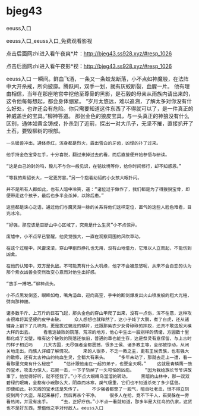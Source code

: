 # bjeg43
eeuss入口

eeuss入口_eeuss入口_免费观看影视

点击后面网zhi进入看午夜爽*片：http://bjeg43.ss928.xyz/#resp_1026

点击后面网zhi进入看午夜影*视：http://bjeg43.ss928.xyz/#resp_1026

eeuss入口    一瞬间。鲜血飞洒，一条又一条蛟龙断落，小不点如神魔般，在法阵中大开杀戒，所向披靡。腾跃间，双手一划，就有灰蛟断裂，血腥一片。    他有理由相信，当年在那座地宫中挖他至尊骨的黑影，是石毅的母亲从雨族内请出来的，这令他每每想起，都会身体绷紧。    “岁月太悠远，难以追溯，了解太多对你没有什么好处，也许还会有危险。你只需要知道这件东西了不得就可以了，是一件真正的神威盖世的宝具。”柳神答道。    那张金色的狼皮宝具，与一头真正的神狼没有什么区别，通体如黄金铸成，扑杀到了近前，探出一对大爪子，无坚不摧，直接扒开了土石，要毁柳树的根部。

    一头猛兽冲出，通体赤红，浑身都是烈火，露出雪白的牙齿，凶悍的扑了过来。

    他手持金色宝骨在手，十分喜悦，翻过来掉过去的看，而后直接便开始参悟与研读。

    “这是自己的封的吗，毅儿不与你一般见识，在铭纹境等你，给你时间修行，却不知感恩。”

    “等我的紫貂长大，一定更厉害。”另一个抱着幼貂的小女孩大眼扑闪。

    并不是所有人都如此，也有人暗中冷笑，道：“诸位过于做作了，我们都是为了得狻猊宝骨，即便带走这个孩子，最后也多半会杀掉，以除后患。”

    这些都是诛心之语，通过他们与魔灵湖一脉的关系将他们这样定位，直气的这些人脸色难看，目光冰冷。

    “好强，那应该是百断山中心区域了，究竟是什么生灵”小不点惊异。

    废墟中，小不点早已警醒。他灵觉强大，一直在观察周围的风吹草动。

    在这个过程中，风雷滚滚，穿山甲剧烈挣扎也无用，没有山地借力，它难以人立而起，不能伤到凶禽。

    在他的认知中，双方是仇敌。不可能真有什么大机缘，他才不会被忽悠呢，从来不会自恋的认为那个紫衣凶兽会突然改变心意而对他生出好感。

    “放手一搏吧。”柳神点头。

    小不点黑发倒竖，眼眸如电，嘴角溢血，迎向高空，手中的断剑爆发出火山喷发般的粗大光柱，劈向那神翅。

    诸多数千斤、上万斤的巨石飞起，那头金色的穿山甲爬了出来，没有一点伤，浑不在意，这种攻击很难将其坚硬的皮甲击破。    众人想想也就释然了，这小子炖了大鹏，煮了白虎，还从诸犍身上割下了几块肉，更是拔过螭龙的鳞片，还跟那紫衣少女骨碌碌的摔跤，还真不敢这般大模大样的出去。    看着这破败的院落，荒凉的地方，他心中生出一股别样的情绪，方圆数十里都化成了戈壁，唯有这个破败的院落还依旧，普通的草也能生存，这是祭灵有意保留、与上古时的样子相近吗    几大古国，无尽强者全都震撼，很多王侯、诸多教主等，全部被惊动，从闭关地走出，向族人详细了解情况。    来的人很多，不乏一教之主，更有王侯贵族，也有强大的散修，还有太古神山的纯血生灵，全都大有来头。    “多年未动了，那就去走上一遭，看一看那里究竟有什么秘密”    “估计跟他走在一起的弟子，也要全灭啊。”    这就是青鳞鹰一族的宝术，攻击力惊人，石昊一击，一下子斩掉了一头可怕的凶彪。    “因为我给族长爷爷讲故事了，他觉得好听，就不怪我了。”小不点大眼睛乌溜溜的转动。    黑暗的山林中，那一双双碧绿的眼睛，全都有小碗那么大，阴森而冰寒，戾气极重，它们也不知道杀死了多少猛兽。    即便如此，补天阁的宝术还是失传了。    不少强者都憋了一股气，暗自吐老血，恨不得立刻捉到两个大盗，吊起来暴打，然后再杀个干净。    很多人在抢，竟不下千人，石昊躲在一旁看热闹，并没有出手。    “去，正好疗伤。”小不点一看就知道，那多半是大红鸟的仇家，这货也不是好东西，想借他之手对付敌人。eeuss入口
